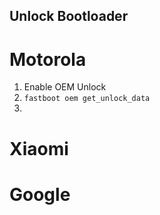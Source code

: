 ## Unlock Bootloader

# Motorola
1. Enable OEM Unlock
2. `fastboot oem get_unlock_data`
3. 

# Xiaomi

# Google